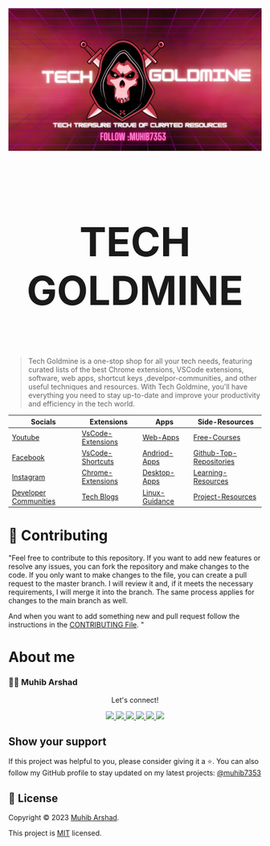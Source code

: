 <div align="center">
  <img src="tech-goldmine.png">
</div>
<br>
<h1 align="center" style="font-size: 80px;" > TECH GOLDMINE</h1>

<br>

> Tech Goldmine is a one-stop shop for all your tech needs, featuring curated lists of the best Chrome extensions, VSCode extensions, software, web apps, shortcut keys ,develpor-communities, and other useful techniques and resources. With Tech Goldmine, you'll have everything you need to stay up-to-date and improve your productivity and efficiency in the tech world.

<div align="center">


| **Socials**                                               | **Extensions**                                    | **Apps**                                    | **Side-Resources**                                            |
| --------------------------------------------------------- | ------------------------------------------------- | ------------------------------------------- | ------------------------------------------------------------- |
| [Youtube](/Youtube-Trending-Channels/Readme.md)           | [VsCode-Extensions](/VScode-Extensions/Readme.md) | [Web-Apps](/Web-Apps/Readme.md)             | [Free-Courses](/Free-Courses/Readme.md)                       |
| [Facebook](/Facebook-Expert-Pages/Readme.md)              | [VsCode-Shortcuts](/VSCode-Shortcuts/Readme.md)   | [Andriod-Apps](/Andriod-Apps/Readme.md)     | [Github-Top-Repositories](/Github-Top-Repositories/Readme.md) |
| [Instagram](/Instagram-Tech-Pages/Readme.md)              | [Chrome-Extensions](/Chrome-Extensions/Readme.md) | [Desktop-Apps](/Desktop-Apps/Readme.md)     | [Learning-Resources](/Learning-Resources/Readme.md)           |
| [Developer Communities](/Develpers-Communities/Readme.md) | [Tech Blogs](/Tech%20Blogs/Readme.md)             | [Linux-Guidance](/Linux-Guidance/Readme.md) | [Project-Resources](/Project-Resources/Readme.md)             |

</div>

# 🤝 Contributing

"Feel free to contribute to this repository. If you want to add new features or resolve any issues, you can fork the repository and make changes to the code. If you only want to make changes to the file, you can create a pull request to the master branch. I will review it and, if it meets the necessary requirements, I will merge it into the branch. The same process applies for changes to the main branch as well.

And when you want to add something new and pull request follow the instructions in the [CONTRIBUTING File](/CONTRIBUTING.md).
"

# About me

### 👨‍💻 Muhib Arshad

   <div align="center">
<p align="center">Let's connect!</p>

<a href="https://www.linkedin.com/in/muhib-arshad-85439b242/" target="blank">
    <img src="https://img.shields.io/badge/linkedin-%230077B5.svg?&style=for-the-badge&logo=linkedin&logoColor=white" />
</a>

<a href="https://medium.com/@muhibarshad123" target="blank">
    <img src="https://img.shields.io/badge/Medium-12100E?style=for-the-badge&logo=medium&logoColor=white" />
</a>

<a href="https://stackoverflow.com/users/18215817/muhib-arshad?tab=profile" target="blank">
    <img src="https://img.shields.io/badge/Stack_Overflow-FE7A16?style=for-the-badge&logo=stack-overflow&logoColor=white" />
</a>

<a href = "https://twitter.com/muhib7353" target="blank">
    <img src="https://img.shields.io/badge/Twitter-1DA1F2?style=for-the-badge&logo=twitter&logoColor=white" />
</a>

<a href="https://www.facebook.com/muhib7353/" target="blank">
    <img src="https://img.shields.io/badge/Facebook-1877F2?style=for-the-badge&logo=facebook&logoColor=white" />
</a>

<a href="https://www.instagram.com/muhib7353/" target="blank">
    <img src="https://img.shields.io/badge/Instagram-E4405F?style=for-the-badge&logo=instagram&logoColor=white" />
</a>

</div>

## Show your support

If this project was helpful to you, please consider giving it a ⭐️.
You can also follow my GitHub profile to stay updated on my latest projects:
<a href="https://github.com/muhib7353" target="blank">
@muhib7353
</a>

## 📝 License

Copyright © 2023 [Muhib Arshad](https://github.com/muhib7353).

This project is [MIT](https://github.com/muhib7353/Tech-Goldmine/blob/main/License.md) licensed.
